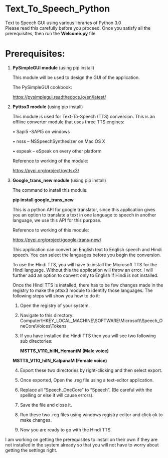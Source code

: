 # Text_To_Speech_Python
Text to Speech GUI using various libraries of Python 3.0 <br>
Please read this carefully before you proceed. Once you satisfy all the prerequisites, then run the **Welcome.py** file.


# Prerequisites:

1.	**PySimpleGUI module** (using pip install)

    This module will be used to design the GUI of the application.
    
    The PySimpleGUI cookbook:
    
    https://pysimplegui.readthedocs.io/en/latest/
    
2.	**Pyttsx3 module** (using pip install)

    This module is used for Text-To-Speech (TTS) conversion. This is an offline convertor module that uses three TTS engines:
    
    •	Sapi5 -SAPI5 on windows
    
    •	nsss – NSSpeechSynthesizer on Mac OS X
    
    •	espeak – eSpeak on every other platform
    
    Reference to working of the module:
    
    https://pypi.org/project/pyttsx3/
    
3.	**Google_trans_new module** (using pip install)
    
    The command to install this module:
        
    **pip install google_trans_new**
    
    This is a python API for google translator, since this application gives you an option to translate a text in one language to speech in another language, we use this API for     this purpose.
    
    Reference to working of this module:
    
    https://pypi.org/project/google-trans-new/
    
    This application can convert an English text to English speech and Hindi speech. You can select the languages before you begin the conversion.
    
    To use the Hindi TTS, you will have to install the Microsoft TTS for the Hindi language. Without this the application will throw an error. I will further add an option to       convert only to English if Hindi is not installed.
    
    Once the Hindi TTS is installed, there has to be few changes made in the registry to make the pttsx3 module to identify those languages. The following steps will show you       how to do it:
    
    1.	Open the registry of your system.
    
    2.	Navigate to this directory: Computer\HKEY_LOCAL_MACHINE\SOFTWARE\Microsoft\Speech_OneCore\Voices\Tokens
    
    3.	If you have installed the Hindi TTS then you will see two following sub directories:
        
        **MSTTS_V110_hiIN_HemantM (Male voice)**
        
       **MSTTS_V110_hiIN_KalpanaM (Female voice)**
    
    4.	Export these two directories by right-clicking and then select export.
    
    5.	Once exported, Open the .reg file using a text-editor application.
    
    6.	Replace all “Speech_OneCore” to “Speech”. (Be careful with the spelling or else it will cause errors).
    
    7.	Save the file and close it.
    
    8.	Run these two .reg files using windows registry editor and click ok to make changes.
    
    9.	Now you are ready to go with the Hindi TTS.
    
I am working on getting the prerequisites to install on their own if they are not installed in the system already so that you will not have to worry about getting the settings right.
